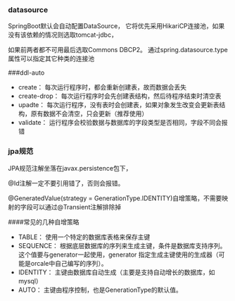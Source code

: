 ### datasource
SpringBoot默认会自动配置DataSource，
它将优先采用HikariCP连接池，如果没有该依赖的情况则选取tomcat-jdbc，

如果前两者都不可用最后选取Commons DBCP2。
通过spring.datasource.type属性可以指定其它种类的连接池


###ddl-auto

* create： 每次运行程序时，都会重新创建表，故而数据会丢失
* create-drop： 每次运行程序时会先创建表结构，然后待程序结束时清空表
* upadte： 每次运行程序，没有表时会创建表，如果对象发生改变会更新表结构，原有数据不会清空，只会更新（推荐使用）
* validate： 运行程序会校验数据与数据库的字段类型是否相同，字段不同会报错

### jpa规范
JPA规范注解坐落在javax.persistence包下，

@Id注解一定不要引用错了，否则会报错。

@GeneratedValue(strategy = GenerationType.IDENTITY)自增策略，不需要映射的字段可以通过@Transient注解排除掉

####常见的几种自增策略

- TABLE： 使用一个特定的数据库表格来保存主键
- SEQUENCE： 根据底层数据库的序列来生成主键，条件是数据库支持序列。这个值要与generator一起使用，generator 指定生成主键使用的生成器（可能是orcale中自己编写的序列）。
- IDENTITY： 主键由数据库自动生成（主要是支持自动增长的数据库，如mysql）
- AUTO： 主键由程序控制，也是GenerationType的默认值。